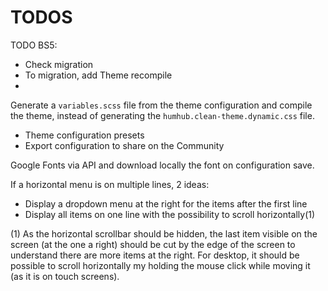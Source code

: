 TODOS
=====

TODO BS5:
- Check migration
- To migration, add Theme recompile
- 


Generate a `variables.scss` file from the theme configuration and compile the theme, instead of generating the `humhub.clean-theme.dynamic.css` file.

- Theme configuration presets
- Export configuration to share on the Community

Google Fonts via API and download locally the font on configuration save.

If a horizontal menu is on multiple lines, 2 ideas:
- Display a dropdown menu at the right for the items after the first line
- Display all items on one line with the possibility to scroll horizontally(1)

(1) As the horizontal scrollbar should be hidden, the last item visible on the screen (at the one a right) should be cut by the edge of the screen to understand there are more items at the right. For desktop, it should be possible to scroll horizontally my holding the mouse click while moving it (as it is on touch screens).
